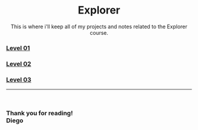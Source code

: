 <h1 align = center> Explorer</h1>

<p align = center>This is where i'll keep all of my projects and notes related to the Explorer course.</p>

### [Level 01](./Level%2001/)
### [Level 02](./Level%2002/)
### [Level 03](./Level%2003/)

---
<br/>

### **Thank you for reading!**<br/>Diego